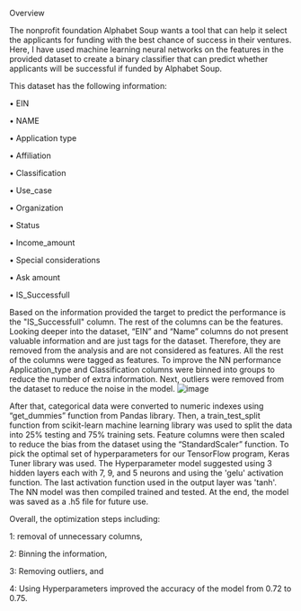 Overview

The nonprofit foundation Alphabet Soup wants a tool that can help it select the applicants for funding with the best chance of success in their ventures. Here, I have used machine learning neural networks on the features in the provided dataset to create a binary classifier that can predict whether applicants will be successful if funded by Alphabet Soup.

This dataset has the following information:

•	EIN

•	NAME

•	Application type

•	Affiliation

•	Classification

•	Use_case

•	Organization

•	Status

•	Income_amount

•	Special considerations

•	Ask amount

•	IS_Successfull


Based on the information provided the target to predict the performance is the "IS_Successfull" column. The rest of the columns can be the features. 
Looking deeper into the dataset, “EIN” and “Name” columns do not present valuable information and are just tags for the dataset. Therefore, they are removed from the analysis and are not considered as features. All the rest of the columns were tagged as features. 
To improve the NN performance Application_type and Classification columns were binned into groups to reduce the number of extra information. 
Next, outliers were removed from the dataset to reduce the noise in the model. 
 ![image](https://github.com/neginkanani/Deep-leaning-challenge/assets/118688095/af90fcc5-99b7-4131-b1ec-0a18e844a798)


After that, categorical data were converted to numeric indexes using “get_dummies” function from Pandas library.
Then, a train_test_split function from scikit-learn machine learning library was used to split the data into 25% testing and 75% training sets. Feature columns were then scaled to reduce the bias from the dataset using the “StandardScaler” function.
To pick the optimal set of hyperparameters for our TensorFlow program, Keras Tuner library was used. The Hyperparameter model suggested using 3 hidden layers each with 7, 9, and 5 neurons and using the 'gelu' activation function. The last activation function used in the output layer was 'tanh'. The NN model was then compiled trained and tested. At the end, the model was saved as a .h5 file for future use. 

Overall, the optimization steps including: 

1: removal of unnecessary columns,

2: Binning the information,

3: Removing outliers, and

4: Using Hyperparameters improved the accuracy of the model from 0.72 to 0.75.

